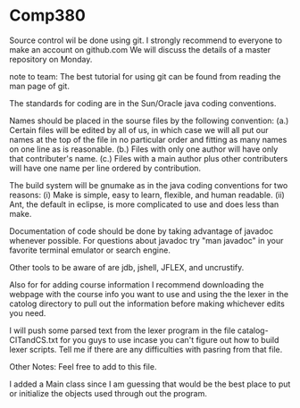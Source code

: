 # Comp380
Source control wil be done using git.
I strongly recommend to everyone to make an account on github.com
We will discuss the details of a master repository on Monday.

note to team: The best tutorial for using git can be found from reading the 
man page of git.

The standards for coding are in the Sun/Oracle java coding conventions.

Names should be placed in the sourse files by the following convention:
(a.) Certain files will be edited by all of us, in which case we will all put 
our names at the top of the file in no particular order and fitting as many 
names on one line as is reasonable.
(b.) Files with only one author will have only that contributer's name.
(c.) Files with a main author plus other contributers will have one name per 
line ordered by contribution.

The build system will be gnumake as in the java coding conventions for two 
reasons:
(i) Make is simple, easy to learn, flexible, and human readable.
(ii) Ant, the default in eclipse, is more complicated to use and does less than
make.

Documentation of code should be done by taking advantage of javadoc whenever 
possible.
For questions about javadoc try "man javadoc" in your favorite terminal 
emulator or search engine.

Other tools to be aware of are jdb, jshell, JFLEX, and uncrustify.

Also for for adding course information I recommend downloading the webpage with 
the course info you want to use and using the the lexer in the catolog directory 
to pull out the information before making whichever edits you need. 

I will push some parsed text from the lexer program in the file 
catalog-CITandCS.txt for you guys to use incase you can't figure out how to 
build lexer scripts. Tell me if there are any difficulties with pasring from 
that file. 

Other Notes: Feel free to add to this file.

I added a Main class since I am guessing that would be the best place to put 
or initialize the objects used through out the program.


